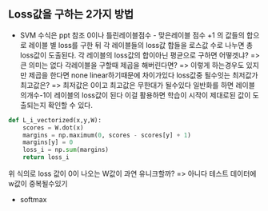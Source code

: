 ## Loss값을 구하는 2가지 방법
- SVM 
수식은 ppt 참조
0이나 틀린레이블점수 - 맞은레이블 점수 +1 의 값들의 합으로 레이블 별 loss를 구한 뒤 각 레이블들의 loss값 합들을 로스값 수로 나누면 총 loss값이 도출된다.
각 레이블의 loss값의 합이아닌 평균으로 구하면 어떻겟냐?
=> 큰 의미는 없다
각레이블을 구할때 제곱을 해버린다면?
=> 이렇게 하는경우도 있지만 제곱을 한다면 none linear하기때문에 차이가있다
loss값중 될수잇는 최저값가 최고값은?
=> 최저값은 0이고 최고값은 무한대가 될수있다
일반화를 하면 레이블의개수-1이 레이블의 loss값이 된다 이걸 활용하면 학습이 시작이 제대로된 값이 도출되는지 확인할 수 있다.
```python
def L_i_vectorized(x,y,W):
	scores = W.dot(x)
	margins = np.maximum(0, scores - scores[y] + 1)
	margins[y] = 0
	loss_i = np.sum(margins)
	return loss_i
```
위 식의로 loss 값이 0이 나오는 W값이 과연 유니크할까?
=> 아니다 테스트 데이터에 w값이 중복될수있기
- softmax